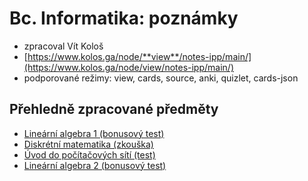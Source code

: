 # Bc. Informatika: poznámky

- zpracoval Vít Kološ
- [https://www.kolos.ga/node/**view**/notes-ipp/main/](https://www.kolos.ga/node/view/notes-ipp/main/)
- podporované režimy: view, cards, source, anki, quizlet, cards-json

## Přehledně zpracované předměty

- [Lineární algebra 1 (bonusový test)](semestr1/linearni-algebra1/bonusovy-test.md)
- [Diskrétní matematika (zkouška)](semestr1/diskretni-matematika/zkouska.md)
- [Úvod do počítačových sítí (test)](semestr1/uvod-do-pocitacovych-siti/test.md)
- [Lineární algebra 2 (bonusový test)](semestr2/linearni-algebra2/bonusovy-test.md)
